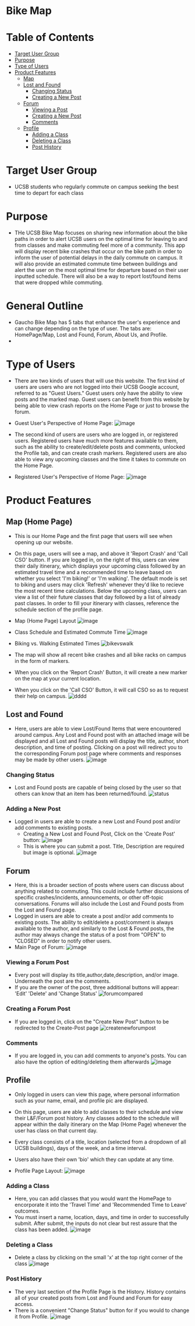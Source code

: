 # Bike Map

# Table of Contents
* [Target User Group](#target-user-group)
* [Purpose](#purpose)
* [Type of Users](#type-of-users)
* [Product Features](#product-features)
  * [Map](#map-home-page)
  * [Lost and Found](#lost-and-found)
    * [Changing Status](#changing-status)
    * [Creating a New Post](#adding-a-new-post)
  * [Forum](#forum)
    * [Viewing a Post](#viewing-a-forum-post)
    * [Creating a New Post](#creating-a-forum-post)
    * [Comments](#comments)
  * [Profile](#profile)
    * [Adding a Class](#adding-a-class)
    * [Deleting a Class](#deleting-a-class)
    * [Post History](#post-history)
  
# Target User Group
* UCSB students who regularly commute on campus seeking the best time to depart for each class

# Purpose
* THe UCSB Bike Map focuses on sharing new information about the bike paths in order to alert UCSB users on the optimal time for leaving to and from classes and make commuting feel more of a community. This app will display recent bike crashes that occur on the bike path in order to inform the user of potential delays in the daily commute on campus. It will also provide an estimated commute time between buildings and alert the user on the most optimal time for departure based on their user inputted schedule. There will also be a way to report lost/found items that were dropped while commuting.

# General Outline
* Gaucho Bike Map has 5 tabs that enhance the user's experience and can change depending on the type of user. The tabs are: HomePage/Map, Lost and Found, Forum, About Us, and Profile. 
*
# Type of Users
* There are two kinds of users that will use this website. The first kind of users are users who are not logged into their UCSB Google account, referred to as "Guest Users." Guest users only have the ability to view posts and the marked map. Guest users can benefit from this website by being able to view crash reports on the Home Page or just to browse the forum. 
* Guest User's Perspective of Home Page:
![image](https://user-images.githubusercontent.com/56051313/121294936-0ee44f00-c8a3-11eb-9873-79113b993087.png)

* The second kind of users are users who are logged in, or registered users. Registered users have much more features available to them, such as the ability to create/edit/delete posts and comments, unlocked the Profile tab, and can create crash markers. Registered users are also able to view any upcoming classes and the time it takes to commute on the Home Page.
* Registered User's Perspective of Home Page:
![image](https://user-images.githubusercontent.com/56051313/121295064-494dec00-c8a3-11eb-8300-6069a05504bb.png)

# Product Features

## Map (Home Page)
* This is our Home Page and the first page that users will see when opening up our website.
* On this page, users will see a map, and above it 'Report Crash' and 'Call CSO' button. If you are logged in, on the right of this, users can view their daily itinerary, which displays your upcoming class followed by an estimated travel time and a recommended time to leave based on whether you select 'I'm biking!' or 'I'm walking'. The default mode is set to biking and users may click 'Refresh' whenever they'd like to recieve the most recent time calculations. Below the upcoming class, users can view a list of their future classes that day followed by a list of already past classes. In order to fill your itinerary with classes, reference the schedule section of the profile page.

* Map (Home Page) Layout
![image](https://user-images.githubusercontent.com/56051313/121295064-494dec00-c8a3-11eb-8300-6069a05504bb.png)
* Class Schedule and Estimated Commute Time
![image](https://user-images.githubusercontent.com/56051313/121298143-3853a980-c8a8-11eb-91d2-b8c6af7f1638.png)

* Biking vs. Walking Estimated Times
![bikevswalk](https://user-images.githubusercontent.com/56051313/121302902-3d682700-c8af-11eb-879d-d8c91ee7eac0.png)

* The map will show all recent bike crashes and all bike racks on campus in the form of markers.
* When you click on the 'Report Crash' Button, it will create a new marker on the map at your current location.
* When you click on the 'Call CSO' Button, it will call CSO so as to request their help on campus.
![dddd](https://user-images.githubusercontent.com/56051313/121298677-1eff2d00-c8a9-11eb-8471-a71df9276a4a.png)

## Lost and Found
* Here, users are able to view Lost/Found Items that were encountered around campus. Any Lost and Found post with an attached image will be displayed and all Lost and Found posts will display the title, author, short description, and time of posting. Clicking on a post will redirect you to the corresponding Forum post page where comments and responses may be made by other users.
![image](https://user-images.githubusercontent.com/56051313/121298776-4c4bdb00-c8a9-11eb-9b4a-c60ba9eca97e.png)

### Changing Status
* Lost and Found posts are capable of being closed by the user so that others can know that an item has been returned/found.
![status](https://user-images.githubusercontent.com/56051313/121303309-c8492180-c8af-11eb-9625-b504d2326e5a.png)

### Adding a New Post
* Logged in users are able to create a new Lost and Found post and/or add comments to existing posts.
  * Creating a New Lost and Found Post, Click on the 'Create Post' button:
  ![image](https://user-images.githubusercontent.com/56051313/121299079-b8c6da00-c8a9-11eb-96bc-420c0086cfe1.png)
  * This is where you can submit a post. Title, Description are required but image is optional.
  ![image](https://user-images.githubusercontent.com/56051313/121298931-8321f100-c8a9-11eb-909f-9449c28d6c23.png)

## Forum
* Here, this is a broader section of posts where users can discuss about anything related to commuting. This could include further discussions of specific crashes/incidents, announcements, or other off-topic conversations. Forums will also include the Lost and Found posts from the Lost and Found page.
* Logged in users are able to create a post and/or add comments to existing posts. The ability to edit/delete a post/comment is always available to the author, and similarly to the Lost & Found posts, the author may always change the status of a post from "OPEN" to "CLOSED" in order to notify other users.
* Main Page of Forum:
![image](https://user-images.githubusercontent.com/56051313/121300018-1c9dd280-c8ab-11eb-9faa-46f97c4ba7ea.png)

### Viewing a Forum Post
* Every post will display its title,author,date,description, and/or image. Underneath the post are the comments.
* If you are the owner of the post, three additional buttons will appear: 'Edit' 'Delete' and 'Change Status'
![forumcompared](https://user-images.githubusercontent.com/56051313/121300503-c5e4c880-c8ab-11eb-9cd9-057e97f3b1b9.png)

### Creating a Forum Post
* If you are logged in, click on the "Create New Post" button to be redirected to the Create-Post page
![createnewforumpost](https://user-images.githubusercontent.com/56051313/121301232-bb76fe80-c8ac-11eb-9f35-2091578ab0c3.png)

### Comments
* If you are logged in, you can add comments to anyone's posts. You can also have the option of editing/deleting them afterwards
![image](https://user-images.githubusercontent.com/56051313/121301453-11e43d00-c8ad-11eb-914f-10282b4ff8bd.png)

## Profile
* Only logged in users can view this page, where personal information such as your name, email, and profile pic are displayed.
* On this page, users are able to add classes to their schedule and view their L&F/Forum post history. Any classes added to the schedule will appear within the daily itinerary on the Map (Home Page) whenever the user has class on that current day.
* Every class consists of a title, location (selected from a dropdown of all UCSB buildings), days of the week, and a time interval.
* Users also have their own 'bio' which they can update at any time.

* Profile Page Layout:
![image](https://user-images.githubusercontent.com/56051313/121301692-6edff300-c8ad-11eb-8604-7790817da109.png)

### Adding a Class
* Here, you can add classes that you would want the HomePage to encorporate it into the 'Travel Time' and 'Recommended Time to Leave' outcomes.
* You must insert a name, location, days, and time in order to successfully submit. After submit, the inputs do not clear but rest assure that the class has been added.
![image](https://user-images.githubusercontent.com/56051313/121302098-05acaf80-c8ae-11eb-8b5a-bd3eb1004405.png)


### Deleting a Class
* Delete a class by clicking on the small 'x' at the top right corner of the class
![image](https://user-images.githubusercontent.com/56051313/121302151-1c530680-c8ae-11eb-95cc-28e61c17c912.png)

### Post History
* The very last section of the Profile Page is the History. History contains all of your created posts from Lost and Found and Forum for easy access.
* There is a convenient "Change Status" button for if you would to change it from Profile.
![image](https://user-images.githubusercontent.com/56051313/121302246-43113d00-c8ae-11eb-8b05-cb4c346300af.png)



